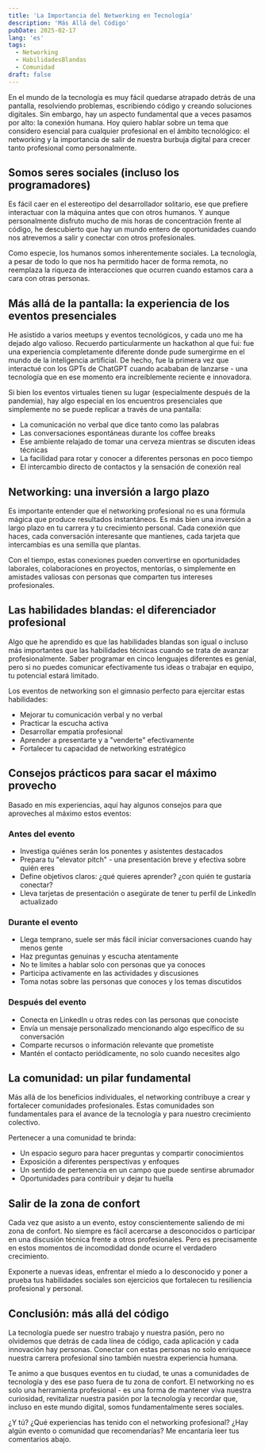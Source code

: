```yaml
---
title: 'La Importancia del Networking en Tecnología'
description: 'Más Allá del Código'
pubDate: 2025-02-17
lang: 'es'
tags:
  - Networking
  - HabilidadesBlandas
  - Comunidad
draft: false
---
```


En el mundo de la tecnología es muy fácil quedarse atrapado detrás de una pantalla, resolviendo problemas, escribiendo código y creando soluciones digitales. Sin embargo, hay un aspecto fundamental que a veces pasamos por alto: la conexión humana. Hoy quiero hablar sobre un tema que considero esencial para cualquier profesional en el ámbito tecnológico: el networking y la importancia de salir de nuestra burbuja digital para crecer tanto profesional como personalmente.

## Somos seres sociales (incluso los programadores)

Es fácil caer en el estereotipo del desarrollador solitario, ese que prefiere interactuar con la máquina antes que con otros humanos. Y aunque personalmente disfruto mucho de mis horas de concentración frente al código, he descubierto que hay un mundo entero de oportunidades cuando nos atrevemos a salir y conectar con otros profesionales.

Como especie, los humanos somos inherentemente sociales. La tecnología, a pesar de todo lo que nos ha permitido hacer de forma remota, no reemplaza la riqueza de interacciones que ocurren cuando estamos cara a cara con otras personas.

## Más allá de la pantalla: la experiencia de los eventos presenciales

He asistido a varios meetups y eventos tecnológicos, y cada uno me ha dejado algo valioso. Recuerdo particularmente un hackathon al que fui: fue una experiencia completamente diferente donde pude sumergirme en el mundo de la inteligencia artificial. De hecho, fue la primera vez que interactué con los GPTs de ChatGPT cuando acababan de lanzarse - una tecnología que en ese momento era increíblemente reciente e innovadora.

Si bien los eventos virtuales tienen su lugar (especialmente después de la pandemia), hay algo especial en los encuentros presenciales que simplemente no se puede replicar a través de una pantalla:

- La comunicación no verbal que dice tanto como las palabras
- Las conversaciones espontáneas durante los coffee breaks
- Ese ambiente relajado de tomar una cerveza mientras se discuten ideas técnicas
- La facilidad para rotar y conocer a diferentes personas en poco tiempo
- El intercambio directo de contactos y la sensación de conexión real

## Networking: una inversión a largo plazo

Es importante entender que el networking profesional no es una fórmula mágica que produce resultados instantáneos. Es más bien una inversión a largo plazo en tu carrera y tu crecimiento personal. Cada conexión que haces, cada conversación interesante que mantienes, cada tarjeta que intercambias es una semilla que plantas.

Con el tiempo, estas conexiones pueden convertirse en oportunidades laborales, colaboraciones en proyectos, mentorías, o simplemente en amistades valiosas con personas que comparten tus intereses profesionales.

## Las habilidades blandas: el diferenciador profesional

Algo que he aprendido es que las habilidades blandas son igual o incluso más importantes que las habilidades técnicas cuando se trata de avanzar profesionalmente. Saber programar en cinco lenguajes diferentes es genial, pero si no puedes comunicar efectivamente tus ideas o trabajar en equipo, tu potencial estará limitado.

Los eventos de networking son el gimnasio perfecto para ejercitar estas habilidades:

- Mejorar tu comunicación verbal y no verbal
- Practicar la escucha activa
- Desarrollar empatía profesional
- Aprender a presentarte y a "venderte" efectivamente
- Fortalecer tu capacidad de networking estratégico

## Consejos prácticos para sacar el máximo provecho

Basado en mis experiencias, aquí hay algunos consejos para que aproveches al máximo estos eventos:

### Antes del evento

- Investiga quiénes serán los ponentes y asistentes destacados
- Prepara tu "elevator pitch" - una presentación breve y efectiva sobre quién eres
- Define objetivos claros: ¿qué quieres aprender? ¿con quién te gustaría conectar?
- Lleva tarjetas de presentación o asegúrate de tener tu perfil de LinkedIn actualizado

### Durante el evento

- Llega temprano, suele ser más fácil iniciar conversaciones cuando hay menos gente
- Haz preguntas genuinas y escucha atentamente
- No te limites a hablar solo con personas que ya conoces
- Participa activamente en las actividades y discusiones
- Toma notas sobre las personas que conoces y los temas discutidos

### Después del evento

- Conecta en LinkedIn u otras redes con las personas que conociste
- Envía un mensaje personalizado mencionando algo específico de su conversación
- Comparte recursos o información relevante que prometiste
- Mantén el contacto periódicamente, no solo cuando necesites algo

## La comunidad: un pilar fundamental

Más allá de los beneficios individuales, el networking contribuye a crear y fortalecer comunidades profesionales. Estas comunidades son fundamentales para el avance de la tecnología y para nuestro crecimiento colectivo.

Pertenecer a una comunidad te brinda:

- Un espacio seguro para hacer preguntas y compartir conocimientos
- Exposición a diferentes perspectivas y enfoques
- Un sentido de pertenencia en un campo que puede sentirse abrumador
- Oportunidades para contribuir y dejar tu huella

## Salir de la zona de confort

Cada vez que asisto a un evento, estoy conscientemente saliendo de mi zona de confort. No siempre es fácil acercarse a desconocidos o participar en una discusión técnica frente a otros profesionales. Pero es precisamente en estos momentos de incomodidad donde ocurre el verdadero crecimiento.

Exponerte a nuevas ideas, enfrentar el miedo a lo desconocido y poner a prueba tus habilidades sociales son ejercicios que fortalecen tu resiliencia profesional y personal.

## Conclusión: más allá del código

La tecnología puede ser nuestro trabajo y nuestra pasión, pero no olvidemos que detrás de cada línea de código, cada aplicación y cada innovación hay personas. Conectar con estas personas no solo enriquece nuestra carrera profesional sino también nuestra experiencia humana.

Te animo a que busques eventos en tu ciudad, te unas a comunidades de tecnología y des ese paso fuera de tu zona de confort. El networking no es solo una herramienta profesional - es una forma de mantener viva nuestra curiosidad, revitalizar nuestra pasión por la tecnología y recordar que, incluso en este mundo digital, somos fundamentalmente seres sociales.

¿Y tú? ¿Qué experiencias has tenido con el networking profesional? ¿Hay algún evento o comunidad que recomendarías? Me encantaría leer tus comentarios abajo.
